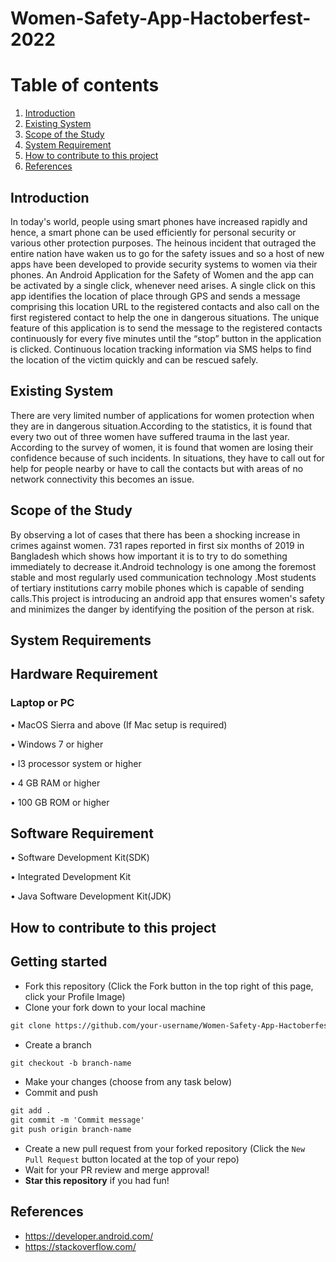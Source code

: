 # Women-Safety-App-Hactoberfest-2022


# Table of contents
1. [Introduction ](#kt0)
2. [Existing System](#kt1)
3. [Scope of the Study](#kt2)
4. [System Requirement ](#kt3)
5. [How to contribute to this project ](#kt4)
6. [References](#kt5)

<div id='kt0'>

## Introduction 
In today's world, people using smart phones have increased rapidly and hence, a smart phone can be used efficiently for personal security or various other protection purposes. The heinous incident that outraged the entire nation have waken us to go for the safety issues and so a host of new apps have been developed to provide security systems to women via their phones. An Android Application for the Safety of Women and the app can be activated by a single click, whenever need arises. A single click on this app identifies the location of place through GPS and sends a message comprising this location URL to the registered contacts and also call on the first registered contact to help the one in dangerous situations. The unique feature of this application is to send the message to the registered contacts continuously for every five minutes until the “stop” button in the application is clicked. Continuous location tracking information via SMS helps to find the location of the victim quickly and can be rescued safely.

<div id='kt1'>

## Existing System
  
There are very limited number of applications for women protection when they are in dangerous situation.According to the statistics, it is found that every two out of three women have suffered trauma in the last year. According to the survey of women, it is found that women are losing their confidence because of such incidents. In situations, they have to call out for help for people nearby or have to call the contacts but with areas of no network connectivity this becomes an issue.

<div id='kt2'>

## Scope of the Study

By observing a lot  of cases that there has been a shocking increase in crimes against women. 731 rapes reported in first six months of 2019 in Bangladesh which shows how important it is to try to do something immediately to decrease it.Android technology  is one  among the foremost stable and most regularly used communication technology .Most students of tertiary institutions carry mobile phones which is capable of sending calls.This project is introducing an android app that ensures women's safety and minimizes the danger by identifying the position of the person at risk.
 
<div id='kt3'>

## System Requirements 

##	Hardware Requirement

###	Laptop or PC

•	MacOS Sierra and above (If Mac setup is required)

•	Windows 7 or higher

•	I3 processor system or higher

•	4 GB RAM or higher

•	100 GB ROM or higher

##	Software Requirement

•	Software Development Kit(SDK)

• Integrated Development Kit

• Java Software Development Kit(JDK)

<div id='kt4'>

## How to contribute to this project 

## Getting started
* Fork this repository (Click the Fork button in the top right of this page, click your Profile Image)
* Clone your fork down to your local machine

```markdown
git clone https://github.com/your-username/Women-Safety-App-Hactoberfest-2022.git
```

* Create a branch

```markdown
git checkout -b branch-name
```

* Make your changes (choose from any task below)
* Commit and push

```markdown
git add .
git commit -m 'Commit message'
git push origin branch-name
```

* Create a new pull request from your forked repository (Click the `New Pull Request` button located at the top of your repo)
* Wait for your PR review and merge approval!
* __Star this repository__ if you had fun!

<div id='kt5'>

## References

-	https://developer.android.com/
-	https://stackoverflow.com/
